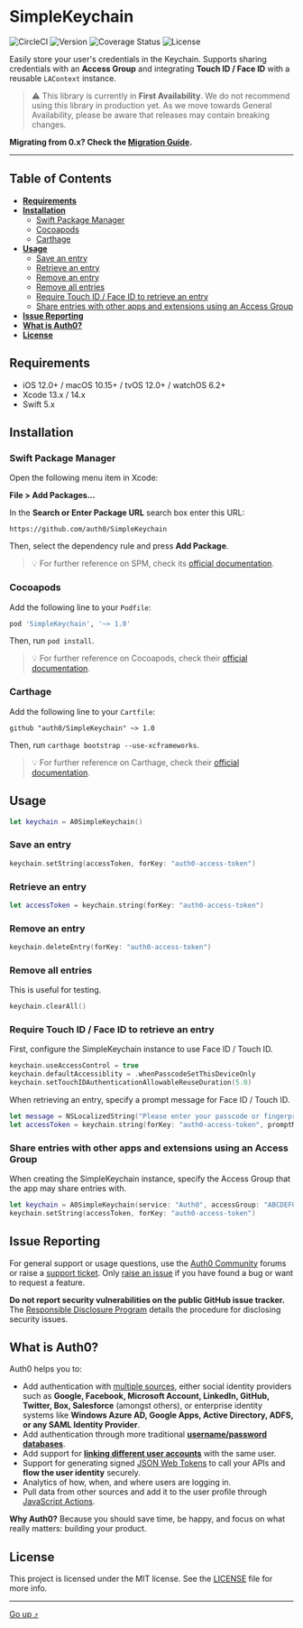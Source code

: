 # SimpleKeychain

![CircleCI](https://img.shields.io/circleci/project/github/auth0/SimpleKeychain.svg?style=flat)
![Version](https://img.shields.io/cocoapods/v/SimpleKeychain.svg?style=flat)
![Coverage Status](https://img.shields.io/codecov/c/github/auth0/SimpleKeychain/master.svg?style=flat)
![License](https://img.shields.io/github/license/Auth0/SimpleKeychain.svg?style=flat)

Easily store your user's credentials in the Keychain. Supports sharing credentials with an **Access Group** and integrating **Touch ID / Face ID** with a reusable `LAContext` instance.

> ⚠️ This library is currently in **First Availability**. We do not recommend using this library in production yet. As we move towards General Availability, please be aware that releases may contain breaking changes.

**Migrating from 0.x? Check the [Migration Guide](V1_MIGRATION_GUIDE.md).**

---

## Table of Contents

- [**Requirements**](#requirements)
- [**Installation**](#installation)
  + [Swift Package Manager](#swift-package-manager)
  + [Cocoapods](#cocoapods)
  + [Carthage](#carthage)
- [**Usage**](#usage)
  + [Save an entry](#save-an-entry)
  + [Retrieve an entry](#retrieve-an-entry)
  + [Remove an entry](#remove-an-entry)
  + [Remove all entries](#remove-all-entries)
  + [Require Touch ID / Face ID to retrieve an entry](#require-touch-id--face-id-to-retrieve-an-entry)
  + [Share entries with other apps and extensions using an Access Group](#share-entries-with-other-apps-and-extensions-using-an-access-group)
- [**Issue Reporting**](#issue-reporting)
- [**What is Auth0?**](#what-is-auth0)
- [**License**](#license)

## Requirements

- iOS 12.0+ / macOS 10.15+ / tvOS 12.0+ / watchOS 6.2+
- Xcode 13.x / 14.x
- Swift 5.x

## Installation

### Swift Package Manager

Open the following menu item in Xcode:

**File > Add Packages...**

In the **Search or Enter Package URL** search box enter this URL: 

```text
https://github.com/auth0/SimpleKeychain
```

Then, select the dependency rule and press **Add Package**.

> 💡 For further reference on SPM, check its [official documentation](https://developer.apple.com/documentation/swift_packages/adding_package_dependencies_to_your_app).

### Cocoapods

Add the following line to your `Podfile`:

```ruby
pod 'SimpleKeychain', '~> 1.0'
```

Then, run `pod install`.

> 💡 For further reference on Cocoapods, check their [official documentation](https://guides.cocoapods.org/using/getting-started.html).

### Carthage

Add the following line to your `Cartfile`:

```text
github "auth0/SimpleKeychain" ~> 1.0
```

Then, run `carthage bootstrap --use-xcframeworks`.

> 💡 For further reference on Carthage, check their [official documentation](https://github.com/Carthage/Carthage#getting-started).

## Usage

```swift
let keychain = A0SimpleKeychain()
```

### Save an entry

```swift
keychain.setString(accessToken, forKey: "auth0-access-token")
```

### Retrieve an entry

```swift
let accessToken = keychain.string(forKey: "auth0-access-token")
```

### Remove an entry

```swift
keychain.deleteEntry(forKey: "auth0-access-token")
```

### Remove all entries

This is useful for testing.

```swift
keychain.clearAll()
```

### Require Touch ID / Face ID to retrieve an entry

First, configure the SimpleKeychain instance to use Face ID / Touch ID.

```swift
keychain.useAccessControl = true
keychain.defaultAccessiblity = .whenPasscodeSetThisDeviceOnly
keychain.setTouchIDAuthenticationAllowableReuseDuration(5.0)
```

When retrieving an entry, specify a prompt message for Face ID / Touch ID.

```swift
let message = NSLocalizedString("Please enter your passcode or fingerprint to login with Awesome App!", comment: "Prompt message")
let accessToken = keychain.string(forKey: "auth0-access-token", promptMessage: message)
```

### Share entries with other apps and extensions using an Access Group

When creating the SimpleKeychain instance, specify the Access Group that the app may share entries with.

```swift
let keychain = A0SimpleKeychain(service: "Auth0", accessGroup: "ABCDEFGH.com.example.myaccessgroup")
keychain.setString(accessToken, forKey: "auth0-access-token")
```

## Issue Reporting

For general support or usage questions, use the [Auth0 Community](https://community.auth0.com/c/sdks/5) forums or raise a [support ticket](https://support.auth0.com/). Only [raise an issue](https://github.com/auth0/SimpleKeychain/issues) if you have found a bug or want to request a feature.

**Do not report security vulnerabilities on the public GitHub issue tracker.** The [Responsible Disclosure Program](https://auth0.com/responsible-disclosure-policy) details the procedure for disclosing security issues.

## What is Auth0?

Auth0 helps you to:

- Add authentication with [multiple sources](https://auth0.com/docs/authenticate/identity-providers), either social identity providers such as **Google, Facebook, Microsoft Account, LinkedIn, GitHub, Twitter, Box, Salesforce** (amongst others), or enterprise identity systems like **Windows Azure AD, Google Apps, Active Directory, ADFS, or any SAML Identity Provider**.
- Add authentication through more traditional **[username/password databases](https://auth0.com/docs/authenticate/database-connections/custom-db)**.
- Add support for **[linking different user accounts](https://auth0.com/docs/manage-users/user-accounts/user-account-linking)** with the same user.
- Support for generating signed [JSON Web Tokens](https://auth0.com/docs/secure/tokens/json-web-tokens) to call your APIs and **flow the user identity** securely.
- Analytics of how, when, and where users are logging in.
- Pull data from other sources and add it to the user profile through [JavaScript Actions](https://auth0.com/docs/customize/actions).

**Why Auth0?** Because you should save time, be happy, and focus on what really matters: building your product.

## License

This project is licensed under the MIT license. See the [LICENSE](LICENSE) file for more info.

---

[Go up ⤴](#table-of-contents)
